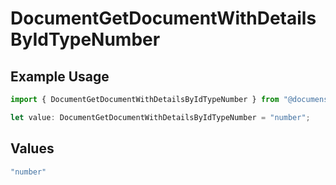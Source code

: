 # DocumentGetDocumentWithDetailsByIdTypeNumber

## Example Usage

```typescript
import { DocumentGetDocumentWithDetailsByIdTypeNumber } from "@documenso/sdk-typescript/models/operations";

let value: DocumentGetDocumentWithDetailsByIdTypeNumber = "number";
```

## Values

```typescript
"number"
```